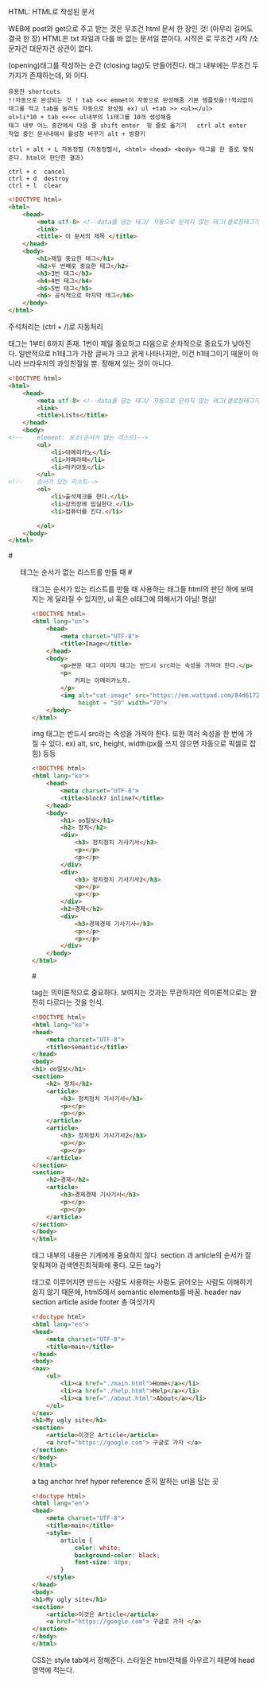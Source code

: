 HTML: HTML로 작성된 문서

WEB에 post와 get으로 주고 받는 것은 무조건 html 문서 한 장인 것! (아무리 길어도 결국 한 장)
HTML은 txt 파일과 다를 바 없는 문서일 뿐이다.
시작은 <!DOCTYPE html> 로 무조건 시작 /소문자건 대문자건 상관이 없다.
<html>(opening)태그를 작성하는 순간 </html>(closing tag)도 만들어진다.
<html>태그 내부에는 무조건 두 가지가 존재하는데, <head>와 <body>이다.



```
유용한 shortcuts
!!자동으로 완성되는 것 ! tab <<< emmet이 자동으로 완성해줌 기본 템플릿을!!꺽쇠없이 태그를 적고 tab을 눌러도 자동으로 완성됨 ex) ul +tab >> <ul></ul>
ul>li*10 + tab <<<< ul내부의 li태그를 10개 생성해줌
태그 내부 어느 중간에서 다음 줄 shift enter  윗 줄로 옮기기   ctrl alt enter
작업 중인 문서내에서 활성창 바꾸기 alt + 방향키

ctrl + alt + L 자동정렬 (자동정렬시, <html> <head> <body> 태그를 한 줄로 맞춰준다. html이 판단한 결과)

ctrl + c  cancel
ctrl + d  destroy
ctrl + l  clear

```







```html
<!DOCTYPE html>
<html>
    <head>
        <meta utf-8> <!--data를 담는 태그/ 자동으로 닫히지 않는 태그(클로징태그가 필요하지 않은 태그) -->
        <link>
        <title> 이 문서의 제목 </title>
    </head>
    <body>
    	<h1>제일 중요한 태그</h1>
        <h2>두 번째로 중요한 태그</h2>
        <h3>3번 태그</h3>
        <h4>4번 태그</h4>
        <h5>5번 태그</h5>
        <h6> 공식적으로 마지막 태그</h6>
    </body>
</html>
```

주석처리는 <!-- -->  (ctrl + /)로 자동처리

<hn> 태그는 1부터 6까지 존재. 1번이 제일 중요하고 다음으로 순차적으로 중요도가 낮아진다. 일반적으로 h1태그가 가장 글씨가 크고 굵게 나타나지만, 이건 h1태그이기 때문이 아니라 브라우저의 과잉친절일 뿐. 정해져 있는 것이 아니다.

```html
<!DOCTYPE html>
<html>
    <head>
        <meta utf-8> <!--data를 담는 태그/ 자동으로 닫히지 않는 태그(클로징태그가 필요하지 않은 태그) -->
        <link>
        <title>Lists</title>
    </head>
    <body>
<!--    element: 요소(순서가 없는 리스트)-->
        <ul>
            <li>아메리카노</li>
            <li>카페라떼</li>
            <li>마키아토</li>
        </ul>
<!--    순서가 있는 리스트-->
        <ol>
            <li>출석체크를 한다.</li>
            <li>강의장에 입실한다.</li>
            <li>컴퓨터를 킨다.</li>

        </ol>
    </body>
</html>
```
#<ul>태그는 순서가 없는 리스트를 만들 때
#<ol> 태그는 순서가 있는 리스트를 만들 때 사용하는 태그들
html의 판단 하에 보여지는 게 달라질 수 있지만, ul 혹은 ol태그에 의해서가 아님! 명심!


```html
<!DOCTYPE html>
<html lang="en">
    <head>
        <meta charset="UTF-8">
        <title>Image</title>
    </head>
    <body>
        <p>본문 태그 이미지 태그는 반드시 src라는 속성을 가져야 한다.</p>
        <p>
            커피는 아메리카노지.
        </p>
        <img alt="cat-image" src="https://em.wattpad.com/84d6172ed98a1aa2be668266e9a021da8f3021d6/68747470733a2f2f73332e616d617a6f6e6177732e636f6d2f776174747061642d6d656469612d736572766963652f53746f7279496d6167652f44516f59685172395663477134673d3d2d342e313466643438663366353564383438353431373238383130353339332e676966?s=fit&w=720&h=720"
             height = "50" width="70">
    </body>
</html>
```

img 태그는 반드시 src라는 속성을 가져야 한다. 또한 여러 속성을 한 번에 가질 수 있다. ex) alt, src, height, width(px를 쓰지 않으면 자동으로 픽셀로 잡힘) 등등 

```html
<!DOCTYPE html>
<html lang="ko">
    <head>
        <meta charset="UTF-8">
        <title>block? inline?</title>
    </head>
    <body>
        <h1> oo일보</h1>
        <h2> 정치</h2>
        <div>
            <h3> 정치정치 기사기사</h3>
            <p></p>
            <p></p>
        </div>
        <div>
            <h3> 정치정치 기사기사2</h3>
            <p></p>
            <p></p>
        </div>
        <h2>경제</h2>
        <div>
            <h3>경제경제 기사기사</h3>
            <p></p>
            <p></p>
        </div>
    </body>
</html>
```

#<div> tag는 의미론적으로 중요하다. 보여지는 것과는 무관하지만 의미론적으로는 완전히 다르다는 것을 인식.

```html
<!DOCTYPE html>
<html lang="ko">
<head>
    <meta charset="UTF-8">
    <title>semantic</title>
</head>
<body>
<h1> oo일보</h1>
<section>
    <h2> 정치</h2>
    <article>
        <h3> 정치정치 기사기사</h3>
        <p></p>
        <p></p>
    </article>
    <article>
        <h3> 정치정치 기사기사2</h3>
        <p></p>
        <p></p>
    </article>
</section>
<section>
    <h2>경제</h2>
    <article>
        <h3>경제경제 기사기사</h3>
        <p></p>
        <p></p>
    </article>
</section>
</body>
</html>
```

태그 내부의 내용은 기계에게 중요하지 않다. section 과 article의 순서가 잘 맞춰져야 검색엔진최적화에 좋다. 모든 tag가 <div>태그로 이루어지면 만드는 사람도 사용하는 사람도 긁어오는 사람도 이해하기 쉽지 않기 때문에, html5에서 semantic elements를 바꿈. header nav section article aside footer 총 여섯가지



```html
<!doctype html>
<html lang="en">
<head>
    <meta charset="UTF-8">
    <title>main</title>
</head>
<body>
<nav>
    <ul>
        <li><a href="./main.html">Home</a></li>
        <li><a href="./help.html">Help</a></li>
        <li><a href="./about.html">About</a></li>
    </ul>
</nav>
<h1>My ugly site</h1>
<section>
    <article>이것은 Article</article>
    <a href="https://google.com"> 구글로 가자 </a>
</section>
</body>
</html>
```

a tag anchor
href hyper reference 흔히 말하는 url을 담는 곳

```html
<!doctype html>
<html lang="en">
<head>
    <meta charset="UTF-8">
    <title>main</title>
    <style>
        article {
            color: white;
            background-color: black;
            font-size: 40px;
        }
    </style>
</head>
<body>
<h1>My ugly site</h1>
<section>
    <article>이것은 Article</article>
    <a href="https://google.com"> 구글로 가자 </a>
</section>
</body>
</html>
```

CSS는 style tab에서 정해준다. 스타일은 html전체를 아우르기 때문에 head 영역에 적는다.

